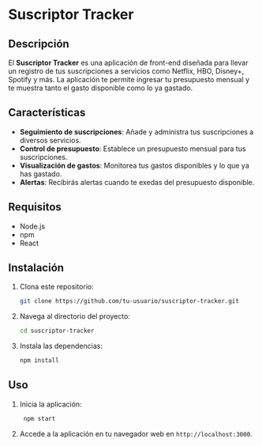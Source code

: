 # Suscriptor Tracker

## Descripción
El **Suscriptor Tracker** es una aplicación de front-end diseñada para llevar un registro de tus suscripciones a servicios como Netflix, HBO, Disney+, Spotify y más. La aplicación te permite ingresar tu presupuesto mensual y te muestra tanto el gasto disponible como lo ya gastado.

## Características
- **Seguimiento de suscripciones**: Añade y administra tus suscripciones a diversos servicios.
- **Control de presupuesto**: Establece un presupuesto mensual para tus suscripciones.
- **Visualización de gastos**: Monitorea tus gastos disponibles y lo que ya has gastado.
- **Alertas**: Recibirás alertas cuando te exedas del presupuesto disponible.

## Requisitos
- Node.js
- npm
- React

## Instalación
1. Clona este repositorio:
    ```bash
    git clone https://github.com/tu-usuario/suscriptor-tracker.git
    ```
2. Navega al directorio del proyecto:
    ```bash
    cd suscriptor-tracker
    ```
3. Instala las dependencias:
    ```bash
    npm install
    ```

## Uso
1. Inicia la aplicación:
   ```bash
    npm start
    ```
2. Accede a la aplicación en tu navegador web en `http://localhost:3000`.